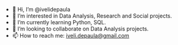 - 👋 Hi, I’m @ivelidepaula
- 👀 I’m interested in Data Analysis, Research and Social projects.
- 🌱 I’m currently learning Python, SQL.
- 💞️ I’m looking to collaborate on Data Analysis projects.
- 📫 How to reach me:
  iveli.depaula@gmail.com

<!---
ivelidepaula/ivelidepaula is a ✨ special ✨ repository because its `README.md` (this file) appears on your GitHub profile.
You can click the Preview link to take a look at your changes.
--->
